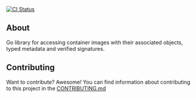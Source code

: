[![CI Status](https://img.shields.io/github/workflow/status/docker/go-imageinspect/ci?label=ci&logo=github&style=flat-square)](https://github.com/docker/go-imageinspect/actions?query=workflow%3Aci)

## About

Go library for accessing container images with their associated objects, typed
metadata and verified signatures.

## Contributing

Want to contribute? Awesome! You can find information about contributing to
this project in the [CONTRIBUTING.md](/.github/CONTRIBUTING.md)
